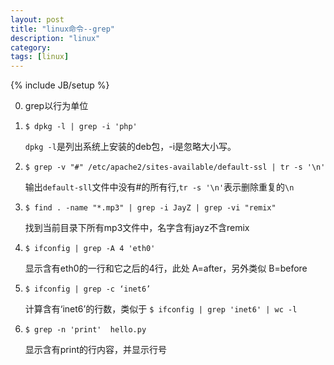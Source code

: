 ```yaml
---
layout: post
title: "linux命令--grep"
description: "linux"
category:
tags: [linux]
---
```

{% include JB/setup %}

0. grep以行为单位  
1. `$ dpkg -l | grep -i 'php'`  

	`dpkg -l`是列出系统上安装的deb包，-i是忽略大小写。  
2. `$ grep -v "#" /etc/apache2/sites-available/default-ssl | tr -s '\n'`  
	
	输出`default-sll`文件中没有#的所有行,`tr -s '\n'`表示删除重复的`\n`  
3. `$ find . -name "*.mp3" | grep -i JayZ | grep -vi "remix"`    
	
	找到当前目录下所有mp3文件中，名字含有jayz不含remix  
4. `$ ifconfig | grep -A 4 'eth0'`  
	
	显示含有eth0的一行和它之后的4行，此处 A=after，另外类似 B=before  
5. `$ ifconfig | grep -c ‘inet6’`  
	
	计算含有‘inet6’的行数，类似于 `$ ifconfig | grep 'inet6' | wc -l`   
6. `$ grep -n 'print'  hello.py`   
	
	显示含有print的行内容，并显示行号
